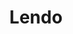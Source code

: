 ---
title: "Lendo"
slug: "lendo"
layout: "search"
outputs:
    - html
    - json
menu:
    main:
        weight: -60
        params: 
            icon: search
---